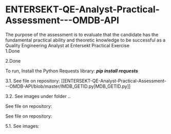 # ENTERSEKT-QE-Analyst-Practical-Assessment---OMDB-API
The purpose of the assessment is to evaluate that the candidate has the fundamental practical ability and theoretic knowledge to be successful as a Quality Engineering Analyst at Entersekt
Practical Exercise<br>
1.Done

2.Done

To run, Install the Python Requests library: ***pip install requests***

3.1. See file on repository: [[ENTERSEKT-QE-Analyst-Practical-Assessment---OMDB-API/blob/master/IMDB_GETID.py|MDB_GETID.py]]

3.2. See images under folder ..

See file on repository: 

See file on repository: 

5.1. See images: 
